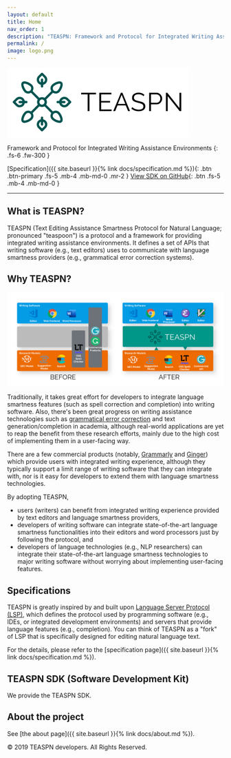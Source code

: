```yaml
---
layout: default
title: Home
nav_order: 1
description: "TEASPN: Framework and Protocol for Integrated Writing Assistance Environments"
permalink: /
image: logo.png
---
```


![TEASPN logo](logo.png)

Framework and Protocol for Integrated Writing Assistance Environments
{: .fs-6 .fw-300 }

[Specification]({{ site.baseurl }}{% link docs/specification.md %}){: .btn .btn-primary .fs-5 .mb-4 .mb-md-0 .mr-2 } [View SDK on GitHub](https://github.com/teaspn/teaspn){: .btn .fs-5 .mb-4 .mb-md-0 }

---

## What is TEASPN?

TEASPN (Text Editing Assistance Smartness Protocol for Natural Language; pronounced "teaspoon") is a protocol and a framework for providing integrated writing assistance environments. It defines a set of APIs that writing software (e.g., text editors) uses to communicate with language smartness providers (e.g., grammatical error correction systems).

## Why TEASPN?

![TEASPN overview](overview.png)

Traditionally, it takes great effort for developers to integrate language smartness features (such as spell correction and completion) into writing software. Also, there's been great progress on writing assistance technologies such as [grammatical error correction](http://nlpprogress.com/english/grammatical_error_correction.html) and text generation/completion in academia, although real-world applications are yet to reap the benefit from these research efforts, mainly due to the high cost of implementing them in a user-facing way.

There are a few commercial products (notably, [Grammarly](https://www.grammarly.com/) and [Ginger](https://www.gingersoftware.com/)) which provide users with integrated writing experience, although they typically support a limit range of writing software that they can integrate with, nor is it easy for developers to extend them with language smartness technologies.

By adopting TEASPN,

* users (writers) can benefit from integrated writing experience provided by text editors and language smartness providers, 
* developers of writing software can integrate state-of-the-art language smartness functionalities into their editors and word processors just by following the protocol, and 
* developers of language technologies (e.g., NLP researchers) can integrate their state-of-the-art language smartness technologies to major writing software without worrying about implementing user-facing features.

## Specifications

TEASPN is greatly inspired by and built upon [Language Server Protocol (LSP)](https://microsoft.github.io/language-server-protocol/), which defines the protocol used by programming software (e.g., IDEs, or integrated development environments) and servers that provide language features (e.g., completion). You can think of TEASPN as a "fork" of LSP that is specifically designed for editing natural language text.

For the details, please refer to the [specification page]({{ site.baseurl }}{% link docs/specification.md %}).

## TEASPN SDK (Software Development Kit)

We provide the TEASPN SDK.

## About the project

See [the about page]({{ site.baseurl }}{% link docs/about.md %}).

&copy; 2019 TEASPN developers. All Rights Reserved.
